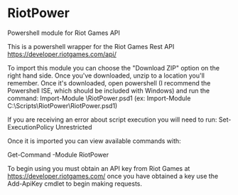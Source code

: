 # RiotPower
Powershell module for Riot Games API

This is a powershell wrapper for the Riot Games Rest API https://developer.riotgames.com/api/

To import this module you can choose the "Download ZIP" option on the right hand side. Once you've downloaded, unzip to a location you'll remember. Once it's downloaded, open powershell (I recommend the Powershell ISE, which should be included with Windows) and run the command: 
Import-Module <Path to Module>\RiotPower.psd1 (ex: Import-Module C:\Scripts\RiotPower\RiotPower.psd1)

If you are receiving an error about script execution you will need to run:
Set-ExecutionPolicy Unrestricted

Once it is imported you can view available commands with: 

  Get-Command -Module RiotPower

To begin using you must obtain an API key from Riot Games at https://developer.riotgames.com/ once you have obtained a key use the Add-ApiKey cmdlet to begin making requests. 
